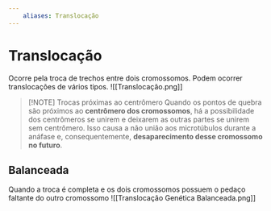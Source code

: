 ```yaml
---
	aliases: Translocação
---
```

# Translocação
Ocorre pela troca de trechos entre dois cromossomos. Podem ocorrer translocações de vários tipos.
![[Translocação.png]]

>[!NOTE] Trocas próximas ao centrômero
>Quando os pontos de quebra são próximos ao **centrômero dos cromossomos**, há a possibilidade dos centrômeros se unirem e deixarem as outras partes se unirem sem centrômero. Isso causa a não união aos microtúbulos durante a anáfase e, consequentemente, **desaparecimento desse cromossomo no futuro**.

## Balanceada
Quando a troca é completa e os dois cromossomos possuem o pedaço faltante do outro cromossomo
![[Translocação Genética Balanceada.png]]

